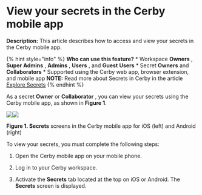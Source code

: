 # View your secrets in the Cerby mobile app

**Description:** This article describes how to access and view your secrets in the Cerby mobile app.

{% hint style="info" %} **Who can use this feature?** * Workspace **Owners** ,
**Super** **Admins** , **Admins** , **Users** , and **Guest** **Users** *
Secret **Owners** and **Collaborators** * Supported using the Cerby web app,
browser extension, and mobile app **NOTE:** Read more about Secrets in Cerby
in the article [Explore
Secrets](https://help.cerby.com/en/articles/7216784-explore-secrets) {%
endhint %}

As a secret **Owner** or **Collaborator** , you can view your secrets using
the Cerby mobile app, as shown in **Figure 1**.

![](gitbook/imagesAD_4nXdPPZX6YwYI5aHThxMIws5cmo1xmqpdYTnJXuTHHnuiRG2FiGU7UINOIx5oPWvnULYBorfrVEDwAJBxX83_TJfbJmKG5xxxI94ztV7TJeobQvwla4RVjF8XP6KYvaN0YP6lGNzNAQLyBz4SnAQDgHKrxlFY)![](gitbook/imagesAD_4nXes1xEIDzVvGkg3itlSbYT_0ENz1L1N1t0R9OEF1BZWsndV7jBCiMwMEw9FPee4FL8fmfWarKWx9xrWVw0zv6T9xqTMmvLsxBfWOciCqSlOWgcn8kchu13C7Ps_0BUeYcjUm8GsibR9GzMntPa3aHz3uLCQ)

**Figure 1. Secrets** screens in the Cerby mobile app for iOS (left) and
Android (right)

To view your secrets, you must complete the following steps:

  1. Open the Cerby mobile app on your mobile phone.

  2. Log in to your Cerby workspace.

  3. Activate the **Secrets** tab located at the top on iOS or Android. The **Secrets** screen is displayed.

